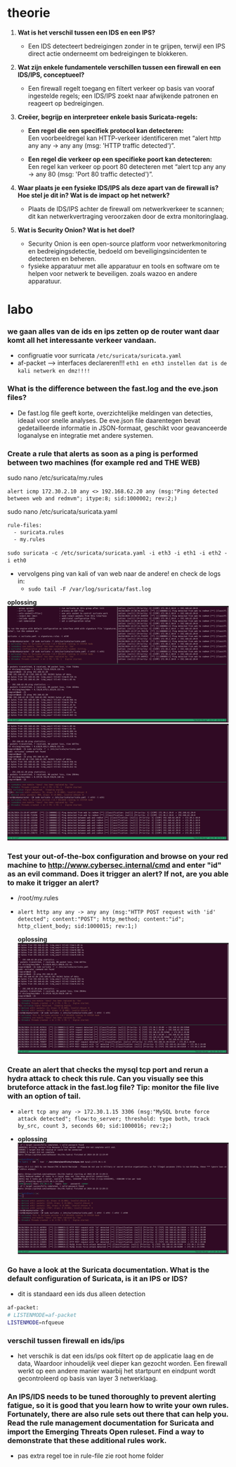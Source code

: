 # theorie

1. **Wat is het verschil tussen een IDS en een IPS?**  
   - Een IDS detecteert bedreigingen zonder in te grijpen, terwijl een IPS direct actie onderneemt om bedreigingen te blokkeren.

2. **Wat zijn enkele fundamentele verschillen tussen een firewall en een IDS/IPS, conceptueel?**  
   - Een firewall regelt toegang en filtert verkeer op basis van vooraf ingestelde regels; een IDS/IPS zoekt naar afwijkende patronen en reageert op bedreigingen.

3. **Creëer, begrijp en interpreteer enkele basis Suricata-regels:**

   - **Een regel die een specifiek protocol kan detecteren:**  
     Een voorbeeldregel kan HTTP-verkeer identificeren met “alert http any any -> any any (msg: 'HTTP traffic detected')”.

   - **Een regel die verkeer op een specifieke poort kan detecteren:**  
     Een regel kan verkeer op poort 80 detecteren met “alert tcp any any -> any 80 (msg: 'Port 80 traffic detected')”.

4. **Waar plaats je een fysieke IDS/IPS als deze apart van de firewall is? Hoe stel je dit in? Wat is de impact op het netwerk?**  
   - Plaats de IDS/IPS achter de firewall om netwerkverkeer te scannen; dit kan netwerkvertraging veroorzaken door de extra monitoringlaag.

5. **Wat is Security Onion? Wat is het doel?**  
   - Security Onion is een open-source platform voor netwerkmonitoring en bedreigingsdetectie, bedoeld om beveiligingsincidenten te detecteren en beheren.
   - fysieke apparatuur met alle apparatuur en tools en software om te helpen voor netwerk te beveiligen. zoals wazoo en andere apparatuur.




# labo

### we gaan alles van de ids en ips zetten op de router want daar komt all het interessante verkeer vandaan.

- configruatie voor surricata
`/etc/suricata/suricata.yaml`
- af-packet --> interfaces declareren!!!
`eth1 en eth3 instellen dat is de kali netwerk en dmz!!!!`



###  What is the difference between the fast.log and the eve.json files?
- De fast.log file geeft korte, overzichtelijke meldingen van detecties, ideaal voor snelle analyses. De eve.json file daarentegen bevat gedetailleerde informatie in JSON-formaat, geschikt voor geavanceerde loganalyse en integratie met andere systemen.

### Create a rule that alerts as soon as a ping is performed between two machines (for example red and THE WEB)

sudo nano /etc/suricata/my.rules
```
alert icmp 172.30.2.10 any <> 192.168.62.20 any (msg:"Ping detected between web and redmvm"; itype:8; sid:1000002; rev:2;)

```
sudo nano /etc/suricata/suricata.yaml
```
rule-files:
  - suricata.rules
  - my.rules
```
`sudo suricata -c /etc/suricata/suricata.yaml -i eth3 -i eth1 -i eth2 -i eth0`

- vervolgens ping van kali of van web naar de andere! en check de logs in:
  - `sudo tail -F /var/log/suricata/fast.log`


**oplossing**
![alt text](image.png)
![alt text](image-2.png)


### Test your out-of-the-box configuration and browse on your red machine to http://www.cybersec.internal/cmd and enter "id" as an evil command. Does it trigger an alert? If not, are you able to make it trigger an alert?

- /root/my.rules
-   ```
    alert http any any -> any any (msg:"HTTP POST request with 'id' detected"; content:"POST"; http_method; content:"id"; http_client_body; sid:1000015; rev:1;)
    ```
    **oplossing**
    ![alt text](image-3.png)



### Create an alert that checks the mysql tcp port and rerun a hydra attack to check this rule. Can you visually see this bruteforce attack in the fast.log file? Tip: monitor the file live with an option of tail.

-   ```
    alert tcp any any -> 172.30.1.15 3306 (msg:"MySQL brute force attack detected"; flow:to_server; threshold: type both, track by_src, count 3, seconds 60; sid:1000016; rev:2;)
    ```

-    **oplossing**
    ![alt text](image-4.png)



### Go have a look at the Suricata documentation. What is the default configuration of Suricata, is it an IPS or IDS?

- dit is standaard een ids dus alleen detection
```bash
af-packet:
# LISTENMODE=af-packet
LISTENMODE=nfqueue
```
### verschil tussen firewall en ids/ips

- het verschik is dat een ids/ips  ook filtert op de applicatie laag en de data, Waardoor inhoudelijk veel dieper kan gezocht worden. Een firewall werkt op een andere manier waarbij het startpunt en eindpunt wordt gecontroleerd op basis van layer 3 netwerklaag.

### An IPS/IDS needs to be tuned thoroughly to prevent alerting fatigue, so it is good that you learn how to write your own rules. Fortunately, there are also rule sets out there that can help you. Read the rule management documentation for Suricata and import the Emerging Threats Open ruleset. Find a way to demonstrate that these additional rules work.

- pas extra regel toe in rule-file zie root home folder